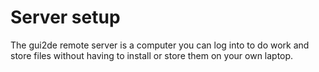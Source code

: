 # Server setup

The gui2de remote server is a computer you can log into to do work and store files without having to install or store them on your own laptop.


